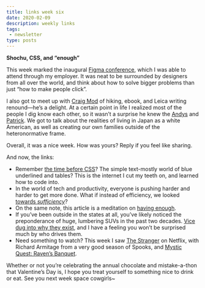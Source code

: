 ```yaml
---
title: links week six
date: 2020-02-09
description: weekly links
tags:
 - newsletter
type: posts
---
```


**Shochu, CSS, and “enough”**

This week marked the inaugural [Figma conference](https://www.youtube.com/watch?v=xL_ruBAwVmo), which I was able to attend through my employer. It was neat to be surrounded by designers from all over the world, and think about how to solve bigger problems than just “how to make people click”. 

I also got to meet up with [Craig Mod](https://craigmod.com/roden/035/) of hiking, ebook, and Leica writing renound—he’s a delight. At a certain point in life I realized most of the people I dig know each other, so it wasn’t a surprise he knew the [Andys](https://waxy.org/) and [Patrick](https://twitter.com/hoverbird). We got to talk about the realities of living in Japan as a white American, as well as creating our own families outside of the heteronormative frame.

Overall, it was a nice week. How was yours? Reply if you feel like sharing.

And now, the links:

- Remember [the time before CSS](https://eev.ee/blog/2020/02/01/old-css-new-css/)? The simple text-mostly world of blue underlined and tables? This is the internet I cut my teeth on, and learned how to code into. 
- In the world of tech and productivity, everyone is pushing harder and harder to get more done. What if instead of efficiency, we looked [towards _sufficiency_](https://www.treehugger.com/energy-efficiency/forget-efficiency-it-time-get-serious-about-sufficiency.html)? 
- On the same note, this article is a meditation on [having enough](https://pjrvs.com/enough). 
- If you’ve been outside in the states at all, you’ve likely noticed the preponderance of huge, lumbering SUVs in the past two decades. [Vice dug into why they exist](https://www.vice.com/en_us/article/m7q7eb/electric-or-not-big-suvs-are-inherently-selfish), and I have a feeling you won’t be surprised much by who drives them. 
- Need something to watch? This week I saw [The Stranger](https://www.netflix.com/title/80187302) on Netflix, with Richard Armitage from a very good season of Spooks, and [Mystic Quest: Raven’s Banquet](https://www.macrumors.com/2020/02/07/apple-tv-plus-mythic-quest-now-available/).

Whether or not you’re celebrating the annual chocolate and mistake-a-thon that Valentine’s Day is, I hope you treat yourself to something nice to drink or eat. See you next week space cowgirls~
